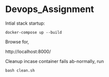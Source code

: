 # Devops_Assignment


Intial stack startup:

```docker-compose up --build```

Browse for,

http://localhost:8000/<endpoints>

Cleanup incase container fails ab-normally, run

```bash clean.sh```



